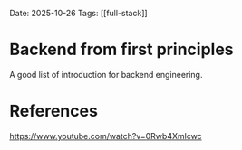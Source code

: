 Date: 2025-10-26
Tags: [[full-stack]]

# Backend from first principles

A good list of introduction for backend engineering.

# References
https://www.youtube.com/watch?v=0Rwb4Xmlcwc